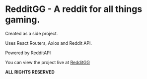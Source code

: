 # RedditGG - A reddit for all things gaming.

Created as a side project.

Uses React Routers, Axios and Reddit API.

Powered by RedditAPI

You can view the project live at [RedditGG](http://redditggbyhaseebahmed.surge.sh/)

**ALL RIGHTS RESERVED**
